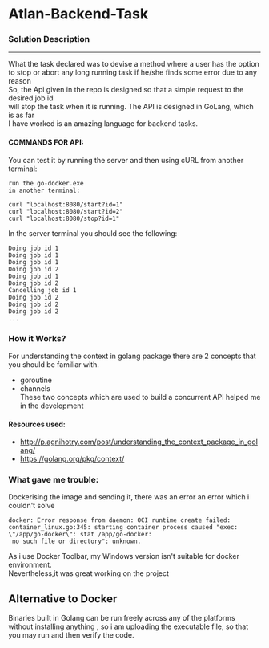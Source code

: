 # Atlan-Backend-Task

### Solution Description
----------------------------------



What the task declared was to devise a method where a user has the option<br>
to stop or abort any long running task if he/she finds some error due to any reason<br>
So, the Api given in the repo is designed so that a simple request to the desired job id<br>
will stop the task when it is running. The API is designed in GoLang, which is as far<br>
I have worked is an amazing language for backend tasks.

#### COMMANDS FOR API:


You can test it by running the server and then using cURL from another terminal:
```
run the go-docker.exe
in another terminal:

curl "localhost:8080/start?id=1" 
curl "localhost:8080/start?id=2"
curl "localhost:8080/stop?id=1"
```
In the server terminal you should see the following:
```
Doing job id 1
Doing job id 1
Doing job id 1
Doing job id 2
Doing job id 1
Doing job id 2
Cancelling job id 1
Doing job id 2
Doing job id 2
Doing job id 2
...
```

### How it Works?
For understanding the context in golang package there are 2 concepts that you should be familiar with.<br>
* goroutine
* channels <br>
These two concepts which are used to build a concurrent API helped me in the development

#### Resources used:
* http://p.agnihotry.com/post/understanding_the_context_package_in_golang/
* https://golang.org/pkg/context/

### What gave me trouble:<br>
Dockerising the image and sending it, there was an error an error which i couldn't solve<br>
```
docker: Error response from daemon: OCI runtime create failed: container_linux.go:345: starting container process caused "exec: \"/app/go-docker\": stat /app/go-docker:
 no such file or directory": unknown.
```
As i use Docker Toolbar, my Windows version isn't suitable for docker environment.<br>
Nevertheless,it was great working on the project
## Alternative to Docker
Binaries built in Golang can be run freely across any of the platforms without installing anything , so i am uploading the executable
file, so that you may run and then verify the code.
